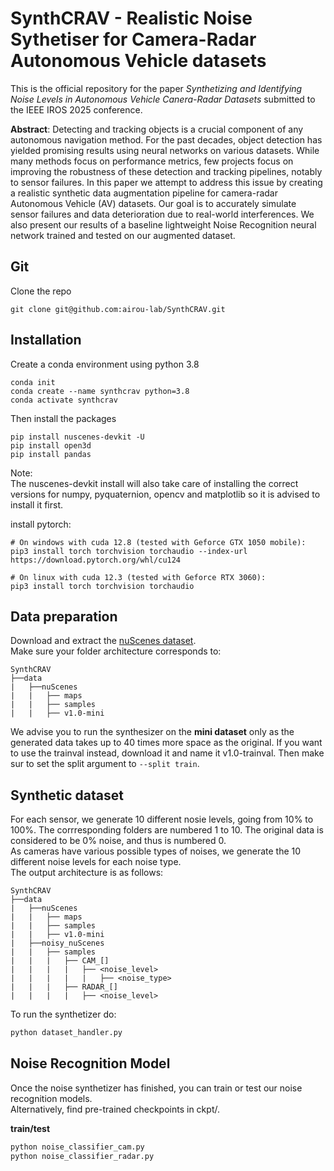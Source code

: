 # SynthCRAV - Realistic Noise Sythetiser for Camera-Radar Autonomous Vehicle datasets
This is the official repository for the paper *Synthetizing and Identifying Noise Levels in Autonomous Vehicle Canera-Radar Datasets* submitted to the IEEE IROS 2025 conference.<br>

**Abstract**: Detecting and tracking objects is a crucial component of any autonomous navigation method. For the past decades, object detection has yielded promising results using neural networks on various datasets. While many methods focus on performance metrics, few projects focus on improving the robustness of these detection and tracking pipelines, notably to sensor failures. In this paper we attempt to address this issue by creating a realistic synthetic data augmentation pipeline for camera-radar Autonomous Vehicle (AV) datasets. Our goal is to accurately simulate sensor failures and data deterioration due to real-world interferences. We also present our results of a baseline lightweight Noise Recognition neural network trained and tested on our augmented dataset.


## Git
Clone the repo
```shell
git clone git@github.com:airou-lab/SynthCRAV.git 

```

## Installation
Create a conda environment using python 3.8
```shell
conda init
conda create --name synthcrav python=3.8
conda activate synthcrav
```
Then install the packages
```shell
pip install nuscenes-devkit -U
pip install open3d
pip install pandas
```

Note: <br> 
The nuscenes-devkit install will also take care of installing the correct versions for numpy, pyquaternion, opencv and matplotlib so it is advised to install it first.

install pytorch:
```shell
# On windows with cuda 12.8 (tested with Geforce GTX 1050 mobile):
pip3 install torch torchvision torchaudio --index-url https://download.pytorch.org/whl/cu124

# On linux with cuda 12.3 (tested with Geforce RTX 3060):
pip3 install torch torchvision torchaudio
```

## Data preparation
Download and extract the [nuScenes dataset](https://www.nuscenes.org/nuscenes#download).<br>
Make sure your folder architecture corresponds to:
```
SynthCRAV
├──data
|   ├──nuScenes
|   |   ├── maps
|   |   ├── samples
|   |   ├── v1.0-mini
```
We advise you to run the synthesizer on the **mini dataset** only as the generated data takes up to 40 times more space as the original. If you want to use the trainval instead, download it and name it v1.0-trainval. Then make sur to set the split argument to ```--split train```.


## Synthetic dataset
For each sensor, we generate 10 different nosie levels, going from 10% to 100%. The corrresponding folders are numbered 1 to 10. The original data is considered to be 0% noise, and thus is numbered 0. <br>
As cameras have various possible types of noises, we generate the 10 different noise levels for each noise type.<br> 
The output architecture is as follows:
```
SynthCRAV
├──data
|   ├──nuScenes
|   |   ├── maps
|   |   ├── samples
|   |   ├── v1.0-mini
|   ├──noisy_nuScenes
|   |   ├── samples
|   |   |	├── CAM_[]
|   |   |	|	├── <noise_level>
|	|   |   |	|	├── <noise_type>
|   |   |	├── RADAR_[]
|   |   |	|	├── <noise_level>
```

To run the synthetizer do:
```bash
python dataset_handler.py 
```

## Noise Recognition Model
Once the noise synthetizer has finished, you can train or test our noise recognition models.<br>
Alternatively, find pre-trained checkpoints in ckpt/.

**train/test**
```bash
python noise_classifier_cam.py
python noise_classifier_radar.py
```

